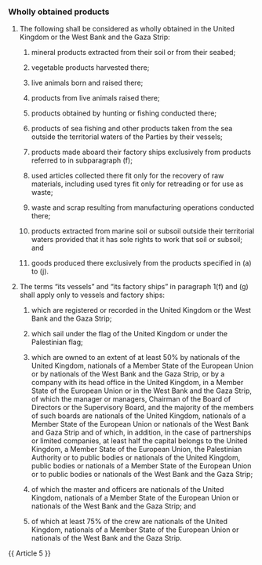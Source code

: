 ### Wholly obtained products
1. The following shall be considered as wholly obtained in the United Kingdom or the West Bank and the Gaza Strip:

   1. mineral products extracted from their soil or from their seabed;

   2. vegetable products harvested there;

   3. live animals born and raised there;

   4. products from live animals raised there;

   5. products obtained by hunting or fishing conducted there;

   6. products of sea fishing and other products taken from the sea outside the territorial waters of the Parties by their vessels;

   7. products made aboard their factory ships exclusively from products referred to in subparagraph (f);

   8. used articles collected there fit only for the recovery of raw materials, including used tyres fit only for retreading or for use as waste;

   9. waste and scrap resulting from manufacturing operations conducted there;

   10. products extracted from marine soil or subsoil outside their territorial waters provided that it has sole rights to work that soil or subsoil; and

   11. goods produced there exclusively from the products specified in (a) to (j).

2. The terms “its vessels” and “its factory ships” in paragraph 1(f) and (g) shall apply only to vessels and factory ships:

   1. which are registered or recorded in the United Kingdom or the West Bank and the Gaza Strip;

   2. which sail under the flag of the United Kingdom or under the Palestinian flag;

   3. which are owned to an extent of at least 50% by nationals of the United Kingdom, nationals of a Member State of the European Union or by nationals of the West Bank and the Gaza Strip, or by a company with its head office in the United Kingdom, in a Member State of the European Union or in the West Bank and the Gaza Strip, of which the manager or managers, Chairman of the Board of Directors or the Supervisory Board, and the majority of the members of such boards are nationals of the United Kingdom, nationals of a Member State of the European Union or nationals of the West Bank and Gaza Strip and of which, in addition, in the case of partnerships or limited companies, at least half the capital belongs to the United Kingdom, a  Member State of the European Union, the Palestinian Authority or to public bodies or nationals of the United Kingdom, public bodies or nationals of a  Member State of the European Union or to public bodies or nationals of the West Bank and the Gaza Strip;

   4. of which the master and officers are nationals of the United Kingdom, nationals of a Member State of the European Union or nationals of the West Bank and the Gaza Strip; and

   5. of which at least 75% of the crew are nationals of the United Kingdom, nationals of a Member State of the European Union or nationals of the West Bank and the Gaza Strip.

{{ Article 5 }}
